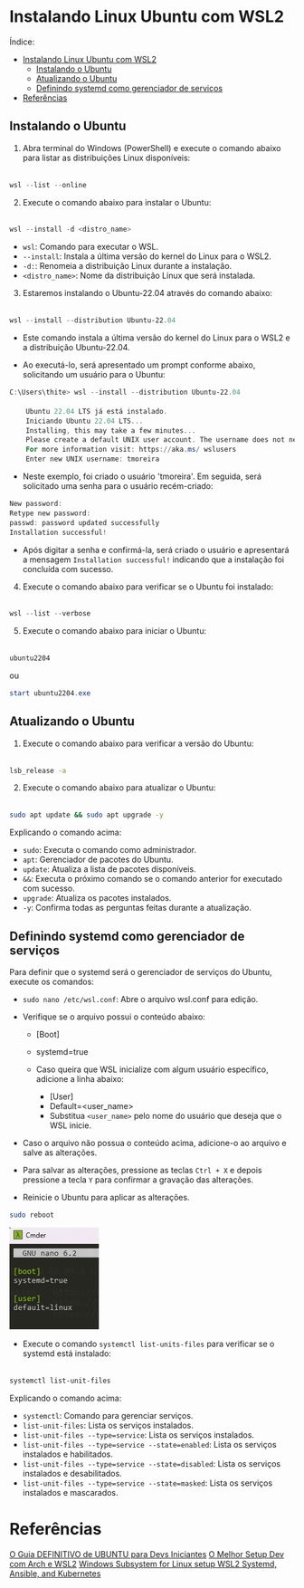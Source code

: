 # Instalando Linux Ubuntu com WSL2

Índice:

- [Instalando Linux Ubuntu com WSL2](#instalando-linux-ubuntu-com-wsl2)
  - [Instalando o Ubuntu](#instalando-o-ubuntu)
  - [Atualizando o Ubuntu](#atualizando-o-ubuntu)
  - [Definindo systemd como gerenciador de serviços](#definindo-systemd-como-gerenciador-de-serviços)
- [Referências](#referências)

## Instalando o Ubuntu

1. Abra terminal do Windows (PowerShell) e execute o comando abaixo para listar as distribuições Linux disponíveis:

```powershell

wsl --list --online

```

2. Execute o comando abaixo para instalar o Ubuntu:

```powershell

wsl --install -d <distro_name>

```

- `wsl`: Comando para executar o WSL.
- `--install`: Instala a última versão do kernel do Linux para o WSL2.
- `-d:`: Renomeia a distribuição Linux durante a instalação.
- `<distro_name>`: Nome da distribuição Linux que será instalada.

3. Estaremos instalando o Ubuntu-22.04 através do comando abaixo:
  
  ```powershell

  wsl --install --distribution Ubuntu-22.04

  ```
  - Este comando instala a última versão do kernel do Linux para o WSL2 e a distribuição Ubuntu-22.04.

  - Ao executá-lo, será apresentado um prompt conforme abaixo, solicitando um usuário para o Ubuntu:

  ```powershell	
  C:\Users\thite> wsl --install --distribution Ubuntu-22.04

      Ubuntu 22.04 LTS já está instalado.
      Iniciando Ubuntu 22.04 LTS...
      Installing, this may take a few minutes...
      Please create a default UNIX user account. The username does not need to match your Windows username.
      For more information visit: https://aka.ms/ wslusers
      Enter new UNIX username: tmoreira
```

  - Neste exemplo, foi criado o usuário 'tmoreira'. Em seguida, será solicitado uma senha para o usuário recém-criado:

  ```powershell
  New password:
  Retype new password:
  passwd: password updated successfully
  Installation successful!
  ```
  - Após digitar a senha e confirmá-la, será criado o usuário e apresentará a mensagem `Installation successful!` indicando que a instalação foi concluída com sucesso.


4. Execute o comando abaixo para verificar se o Ubuntu foi instalado:

```powershell

wsl --list --verbose

```

5. Execute o comando abaixo para iniciar o Ubuntu:

```powershell

ubuntu2204

```
ou
  
  ```powershell
  start ubuntu2204.exe
  ```
  

## Atualizando o Ubuntu

1. Execute o comando abaixo para verificar a versão do Ubuntu:   

```bash

lsb_release -a

```

2. Execute o comando abaixo para atualizar o Ubuntu:

```bash

sudo apt update && sudo apt upgrade -y

```

Explicando o comando acima:

- `sudo`: Executa o comando como administrador.
- `apt`: Gerenciador de pacotes do Ubuntu.
- `update`: Atualiza a lista de pacotes disponíveis.
- `&&`: Executa o próximo comando se o comando anterior for executado com sucesso.
- `upgrade`: Atualiza os pacotes instalados.
- `-y`: Confirma todas as perguntas feitas durante a atualização.


## Definindo systemd como gerenciador de serviços

Para definir que o systemd será o gerenciador de serviços do Ubuntu, execute os comandos:

- `sudo nano /etc/wsl.conf`: Abre o arquivo wsl.conf para edição.
- Verifique se o arquivo possui o conteúdo abaixo:
  - [Boot]
  - systemd=true

  - Caso queira que WSL inicialize com algum usuário específico, adicione a linha abaixo:
    - [User]
    - Default=<user_name>
    - Substitua `<user_name>` pelo nome do usuário que deseja que o WSL inicie.


- Caso o arquivo não possua o conteúdo acima, adicione-o ao arquivo e salve as alterações.
- Para salvar as alterações, pressione as teclas `Ctrl + X` e depois pressione a tecla `Y` para confirmar a gravação das alterações.

- Reinicie o Ubuntu para aplicar as alterações.

```bash	
sudo reboot
```


 ![Alt text](/Ubuntu/Imagens/wsl.conf.png)


- Execute o comando `systemctl list-units-files` para verificar se o systemd está instalado:

```bash

systemctl list-unit-files

```

Explicando o comando acima:

- `systemctl`: Comando para gerenciar serviços.
- `list-unit-files`: Lista os serviços instalados.
- `list-unit-files --type=service`: Lista os serviços instalados.
- `list-unit-files --type=service --state=enabled`: Lista os serviços instalados e habilitados.
- `list-unit-files --type=service --state=disabled`: Lista os serviços instalados e desabilitados.
- `list-unit-files --type=service --state=masked`: Lista os serviços instalados e mascarados. 





# Referências
[O Guia DEFINITIVO de UBUNTU para Devs Iniciantes](https://www.youtube.com/watch?v=CouuH3W6ZtA)
[O Melhor Setup Dev com Arch e WSL2](https://www.youtube.com/watch?v=sjrW74Hx5Po&t=989s)
[Windows Subsystem for Linux setup WSL2 Systemd, Ansible, and Kubernetes](https://www.youtube.com/watch?v=CouuH3W6ZtA)